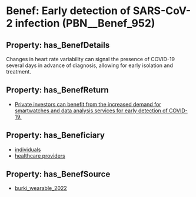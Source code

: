 # Benef: __Early detection of SARS-CoV-2 infection__ (PBN__Benef_952)

## Property: has_BenefDetails

Changes in heart rate variability can signal the presence of COVID-19 several days in advance of diagnosis, allowing for early isolation and treatment.

## Property: has_BenefReturn

* [Private investors can benefit from the increased demand for smartwatches and data analysis services for early detection of COVID-19.](../BenefReturn/PBN__BenefReturn_1046)

## Property: has_Beneficiary

* [individuals](../Stakeholder/PBN__Stakeholder_20)
* [healthcare providers](../Stakeholder/PBN__Stakeholder_121)

## Property: has_BenefSource

* [burki_wearable_2022](../Article/PBN__Article_195)

